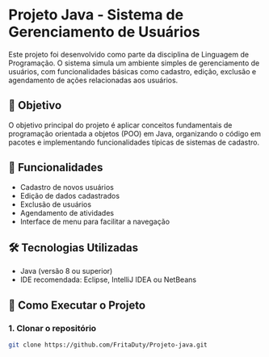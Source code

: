 # Projeto Java - Sistema de Gerenciamento de Usuários

Este projeto foi desenvolvido como parte da disciplina de Linguagem de Programação. O sistema simula um ambiente simples de gerenciamento de usuários, com funcionalidades básicas como cadastro, edição, exclusão e agendamento de ações relacionadas aos usuários.

## 📌 Objetivo

O objetivo principal do projeto é aplicar conceitos fundamentais de programação orientada a objetos (POO) em Java, organizando o código em pacotes e implementando funcionalidades típicas de sistemas de cadastro.

## 🔧 Funcionalidades

- Cadastro de novos usuários
- Edição de dados cadastrados
- Exclusão de usuários
- Agendamento de atividades
- Interface de menu para facilitar a navegação

## 🛠️ Tecnologias Utilizadas

- Java (versão 8 ou superior)
- IDE recomendada: Eclipse, IntelliJ IDEA ou NetBeans

## 🚀 Como Executar o Projeto

### 1. Clonar o repositório

```bash
git clone https://github.com/FritaDuty/Projeto-java.git
